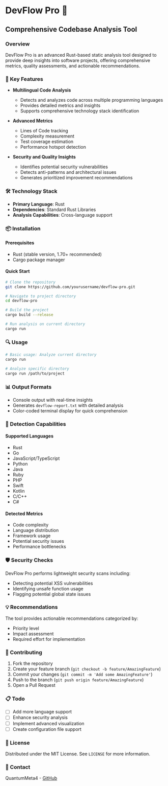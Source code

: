 # DevFlow Pro 🚀

## Comprehensive Codebase Analysis Tool

### Overview

DevFlow Pro is an advanced Rust-based static analysis tool designed to provide deep insights into software projects, offering comprehensive metrics, quality assessments, and actionable recommendations.

### 🌟 Key Features

- **Multilingual Code Analysis**
  - Detects and analyzes code across multiple programming languages
  - Provides detailed metrics and insights
  - Supports comprehensive technology stack identification

- **Advanced Metrics**
  - Lines of Code tracking
  - Complexity measurement
  - Test coverage estimation
  - Performance hotspot detection

- **Security and Quality Insights**
  - Identifies potential security vulnerabilities
  - Detects anti-patterns and architectural issues
  - Generates prioritized improvement recommendations

### 🛠 Technology Stack

- **Primary Language**: Rust
- **Dependencies**: Standard Rust Libraries
- **Analysis Capabilities**: Cross-language support

### 📦 Installation

#### Prerequisites
- Rust (stable version, 1.70+ recommended)
- Cargo package manager

#### Quick Start
```bash
# Clone the repository
git clone https://github.com/yourusername/devflow-pro.git

# Navigate to project directory
cd devflow-pro

# Build the project
cargo build --release

# Run analysis on current directory
cargo run
```

### 🔍 Usage

```bash
# Basic usage: Analyze current directory
cargo run

# Analyze specific directory
cargo run /path/to/project
```

### 📊 Output Formats

- Console output with real-time insights
- Generates `devflow-report.txt` with detailed analysis
- Color-coded terminal display for quick comprehension

### 🚨 Detection Capabilities

#### Supported Languages
- Rust
- Go
- JavaScript/TypeScript
- Python
- Java
- Ruby
- PHP
- Swift
- Kotlin
- C/C++
- C#

#### Detected Metrics
- Code complexity
- Language distribution
- Framework usage
- Potential security issues
- Performance bottlenecks

### 🛡️ Security Checks

DevFlow Pro performs lightweight security scans including:
- Detecting potential XSS vulnerabilities
- Identifying unsafe function usage
- Flagging potential global state issues

### 💡 Recommendations

The tool provides actionable recommendations categorized by:
- Priority level
- Impact assessment
- Required effort for implementation

### 🤝 Contributing

1. Fork the repository
2. Create your feature branch (`git checkout -b feature/AmazingFeature`)
3. Commit your changes (`git commit -m 'Add some AmazingFeature'`)
4. Push to the branch (`git push origin feature/AmazingFeature`)
5. Open a Pull Request

### 📋 Todo
- [ ] Add more language support
- [ ] Enhance security analysis
- [ ] Implement advanced visualization
- [ ] Create configuration file support

### 📜 License

Distributed under the MIT License. See `LICENSE` for more information.

### 🔗 Contact

QuantumMeta4 - [GitHub](https://github.com/QuantumMeta4)